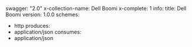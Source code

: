 swagger: "2.0"
x-collection-name: Dell Boomi
x-complete: 1
info:
  title: Dell Boomi
  version: 1.0.0
schemes:
- http
produces:
- application/json
consumes:
- application/json